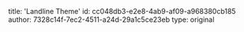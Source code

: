 title: 'Landline Theme'
id: cc048db3-e2e8-4ab9-af09-a968380cb185
author: 7328c14f-7ec2-4511-a24d-29a1c5ce23eb
type: original
